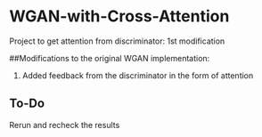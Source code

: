# WGAN-with-Cross-Attention
Project to get attention from discriminator: 1st modification


##Modifications to the original WGAN implementation:
1. Added feedback from the discriminator in the form of attention



## To-Do
Rerun and recheck the results
